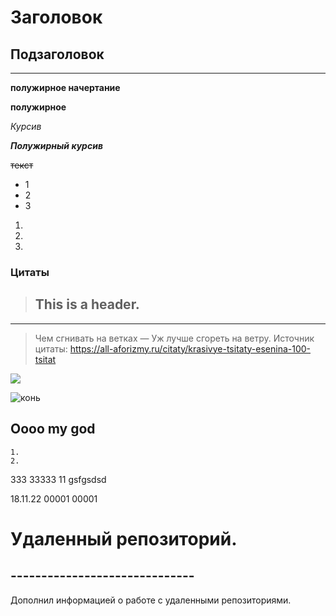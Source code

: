 #  Заголовок

## Подзаголовок
---

**полужирное начертание**

__полужирное__

*Курсив*

***Полужирный курсив***

~~текст~~



* 1
* 2
* 3

1.
2.
3.

### Цитаты

> ## This is a header.
---
>Чем сгнивать на ветках — Уж лучше сгореть на ветру.
Источник цитаты: https://all-aforizmy.ru/citaty/krasivye-tsitaty-esenina-100-tsitat

![](//https://yandex.ru/images/search?text=картинки)

![конь](https://bipbap.ru/wp-content/uploads/2017/04/7rooster.jpg)

## Oooo my god
    1. 
    2.
333
33333
11
gsfgsdsd


18.11.22
00001 00001 

# Удаленный репозиторий.
## ------------------------------

Дополнил информацией о работе с удаленными репозиториями.

